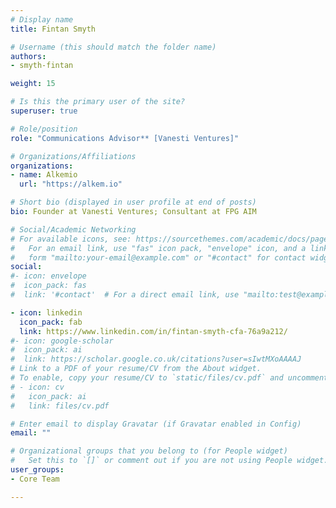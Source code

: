 ```yaml
---
# Display name
title: Fintan Smyth

# Username (this should match the folder name)
authors:
- smyth-fintan

weight: 15

# Is this the primary user of the site?
superuser: true

# Role/position
role: "Communications Advisor** [Vanesti Ventures]"

# Organizations/Affiliations
organizations:
- name: Alkemio
  url: "https://alkem.io"

# Short bio (displayed in user profile at end of posts)
bio: Founder at Vanesti Ventures; Consultant at FPG AIM

# Social/Academic Networking
# For available icons, see: https://sourcethemes.com/academic/docs/page-builder/#icons
#   For an email link, use "fas" icon pack, "envelope" icon, and a link in the
#   form "mailto:your-email@example.com" or "#contact" for contact widget.
social:
#- icon: envelope
#  icon_pack: fas
#  link: '#contact'  # For a direct email link, use "mailto:test@example.org".

- icon: linkedin
  icon_pack: fab
  link: https://www.linkedin.com/in/fintan-smyth-cfa-76a9a212/
#- icon: google-scholar
#  icon_pack: ai
#  link: https://scholar.google.co.uk/citations?user=sIwtMXoAAAAJ
# Link to a PDF of your resume/CV from the About widget.
# To enable, copy your resume/CV to `static/files/cv.pdf` and uncomment the lines below.
# - icon: cv
#   icon_pack: ai
#   link: files/cv.pdf

# Enter email to display Gravatar (if Gravatar enabled in Config)
email: ""

# Organizational groups that you belong to (for People widget)
#   Set this to `[]` or comment out if you are not using People widget.
user_groups:
- Core Team

---
```






     
